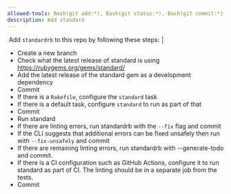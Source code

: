 ```yaml
---
allowed-tools: Bash(git add:*), Bash(git status:*), Bash(git commit:*)
description: Add standard
---
```

 Add `standardrb` to this repo by following these steps:                                       │

- Create a new branch
- Check what the latest release of standard is using https://rubygems.org/gems/standard/
- Add the latest release of the standard gem as a development dependency
- Commit
- If there is a `Rakefile`, configure the `standard` task
- If there is a default task, configure `standard` to run as part of that
- Commit
- Run standard
- If there are linting errors, run standardrb with the `--fix` flag and commit
- If the CLI suggests that additional errors can be fixed unsafely then run with `--fix-unsafely` and commit
- If there are remaining linting errors, run standardrb with --generate-todo and commit.
- If there is a CI configuration such as GitHub Actions, configure it to run standard as part of CI. The linting should be in a separate job from the tests.
- Commit
